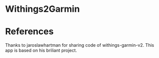 # Withings2Garmin


# References
Thanks to jaroslawhartman for sharing code of withings-garmin-v2. This app is based on his briliant project.
